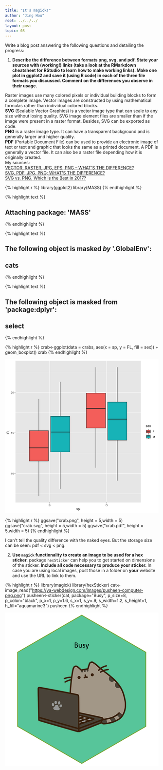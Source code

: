 ```yaml
---
title: "It's magick!"
author: "Jing Hou"
root: ../../../
layout: post
topic: 08
---
```


Write a blog post answering the following questions and detailing the progress: 

1. **Describe the difference between formats png, svg, and pdf. State your sources with (working!) links (take a look at the RMarkdown cheatsheet for RStudio to learn how to make working links). Make one plot in ggplot2 and save it (using R code) in each of the three file formats you discussed. Comment on the differences you observe in their usage.**

Raster images use many colored pixels or individual building blocks to form a complete image. Vector images are constructed by using mathematical formulas rather than individual colored blocks.  
**SVG** (Scalable Vector Graphics) is a vector image type that can scale to any size without losing quality. SVG image element files are smaller than if the image were present in a raster format. Besides, SVG can be exported as code.  
**PNG** is a raster image type. It can have a transparent background and is generally larger and higher quality.  
**PDF** (Portable Document File) can be used to provide an electronic image of text or text and graphic that looks the same as a printed document. A PDF is generally a vector file. It can also be a raster file depending how it is originally created.  
My sources:  
[VECTOR, RASTER, JPG, EPS, PNG – WHAT’S THE DIFFERENCE?](https://modassicmarketing.com/understanding-image-file-types)    
[SVG, PDF, JPG, PNG; WHAT'S THE DIFFERENCE?](https://www.95visual.com/blog/svg-pdf-jpg-png-whats-the-difference)  
[SVG vs. PNG, Which is the Best in 2017?](https://blog.mrdaniels.ch/warz/png-vs-svg-2017/)


{% highlight r %}
library(ggplot2)
library(MASS)
{% endhighlight %}



{% highlight text %}
## 
## Attaching package: 'MASS'
{% endhighlight %}



{% highlight text %}
## The following object is masked _by_ '.GlobalEnv':
## 
##     cats
{% endhighlight %}



{% highlight text %}
## The following object is masked from 'package:dplyr':
## 
##     select
{% endhighlight %}



{% highlight r %}
crab<-ggplot(data = crabs, aes(x = sp, y = FL, fill = sex)) + geom_boxplot()
crab
{% endhighlight %}

![center](./../figure/08/HouJing/unnamed-chunk-1-1.png)

{% highlight r %}
ggsave("crab.png", height = 5,width = 5)
ggsave("crab.svg", height = 5,width = 5)
ggsave("crab.pdf", height = 5,width = 5)
{% endhighlight %}

I can't tell the quality difference with the naked eyes. But the storage size can be seen: pdf < svg < png. 

2. **Use `magick` functionality to create an image to be used for a hex sticker.**  package `hexSticker` can help you to get started on dimensions of the sticker. **Include all code necessary to produce your sticker.** In case you are using local images, post those in a folder on **your** website and use the URL to link to them.


{% highlight r %}
library(magick)
library(hexSticker)
cat<-image_read("https://ya-webdesign.com/images/pusheen-computer-png.png")
pusheen<-sticker(cat, package="Busy", p_size=8, p_color="black", p_x=1, p_y=1.6, s_x=1, s_y=.9, s_width=1.2, s_height=1, h_fill="aquamarine3")
pusheen
{% endhighlight %}

![center](./../figure/08/HouJing/unnamed-chunk-2-1.png)
